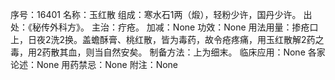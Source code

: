 序号：16401
名称：玉红散
组成：寒水石1两（煅），轻粉少许，国丹少许。
出处：《秘传外科方》。
主治：疔疮。
加减：None
功效：None
用法用量：掺疮口上，日夜2洗2换。盖蟾酥膏、桃红散，皆为毒药，故令疮疼痛，用玉红散解2药之毒，用2药散其血，则当自然安矣。
制备方法：上为细末。
临床应用：None
各家论述：None
用药禁忌：None
附注：None

